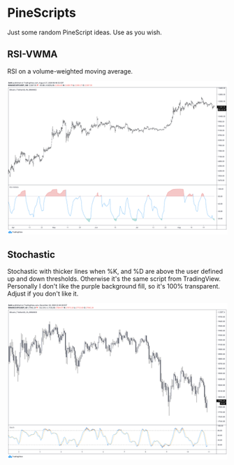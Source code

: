 # PineScripts

Just some random PineScript ideas. Use as you wish.

## RSI-VWMA

RSI on a volume-weighted moving average.

![](images/RSI-VWMA.png)

## Stochastic

Stochastic with thicker lines when %K, and %D are above the user defined up and down thresholds. Otherwise it's the same script from TradingView. Personally I don't like the purple background fill, so it's 100% transparent. Adjust if you don't like it.

![](images/Stochastic.png)